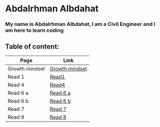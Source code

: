 # Abdalrhman Albdahat 
### My name is Abdalrhman Albdahat, I am a Civil Engineer and I am here to learn coding
## Table of content:
| Page | Link |
|------------ | -------------|
| Growth mindset | [Growth mindset](https://boodah96.github.io/reading-notes/) |
| Read 1 |  [Read1](https://boodah96.github.io/reading-notes/read_1)|
| Read 4 |  [Read4](https://boodah96.github.io/reading-notes/read4)|
| Read 6 a |  [Read 6 a](https://boodah96.github.io/reading-notes/read6a)|
| Read 6 b |  [Read 6 b](https://boodah96.github.io/reading-notes/read6b)|
| Read 7   |  [Read 7](https://boodah96.github.io/reading-notes/read7)|
| Read 8   |  [Read 8](https://boodah96.github.io/reading-notes/read8)|